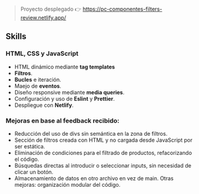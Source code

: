 > Proyecto desplegado 👉 https://pc-componentes-filters-review.netlify.app/

## Skills

### HTML, CSS y JavaScript

- HTML dinámico mediante **tag templates**
- **Filtros**.
- **Bucles** e iteración.
- Maejo de **eventos**.
- Diseño responsive mediante **media queries**.
- Configuración y uso de **Eslint** y **Prettier**.
- Despliegue con **Netlify**.

### Mejoras en base al feedback recibido:

- Reducción del uso de divs sin semántica en la zona de filtros.
- Sección de filtros creada con HTML y no cargada desde JavaScript por ser estática.
- Eliminación de condiciones para el filtrado de productos, refacorizando el código.
- Búsquedas directas al introducir o seleccionar inputs, sin necesidad de clicar un botón.
- Almacenamiento de datos en otro archivo en vez de main.
  Otras mejoras: organización modular del código.
